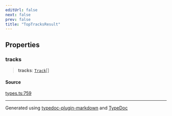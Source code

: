```yaml
---
editUrl: false
next: false
prev: false
title: "TopTracksResult"
---
```


## Properties

### tracks

> **tracks**: [`Track`](/api/interfaces/track/)[]

#### Source

[types.ts:759](https://github.com/fostertheweb/spotify-web-sdk/blob/e412602/src/types.ts#L759)

***

Generated using [typedoc-plugin-markdown](https://www.npmjs.com/package/typedoc-plugin-markdown) and [TypeDoc](https://typedoc.org/)
